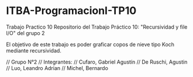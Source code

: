 # ITBA-ProgramacionI-TP10
Trabajo Practico 10
Repositorio del Trabajo Práctico 10: "Recursividad y file I/O" del grupo 2

El objetivo de este trabajo es poder graficar copos de nieve tipo Koch mediante recursividad.

// Grupo N°2 // Integrantes: // Cufaro, Gabriel Agustín // De Ruschi, Agustin // Luo, Leandro Adrian // Michel, Bernardo
